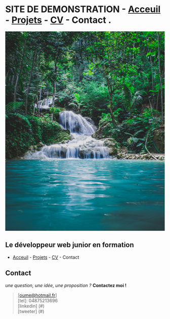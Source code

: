 # SITE DE DEMONSTRATION  - [Acceuil](./README.md) - [Projets](./Projets.md) - [CV](./CV.md) - Contact .

![Une Question](./img/la_mer_3.jpg)

## Le développeur web junior en formation

- [Acceuil](./README.md) - [Projets](./Projets.md) - [CV](./CV.md) - Contact

## Contact

*une question, une idée, une proposition ?*
**Contactez moi !**

> [oume@hotmail.fr]<br>
> [tel]: 04875213696<br>
> [linkedin] (#)<br>
> [tweeter] (#)
